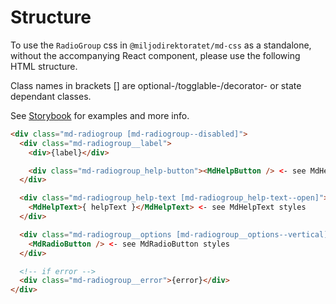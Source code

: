 # Structure

To use the `RadioGroup` css in `@miljodirektoratet/md-css` as a standalone, without the accompanying React component, please use the following HTML structure.

Class names in brackets [] are optional-/togglable-/decorator- or state dependant classes.

See [Storybook](https://miljodir.github.io/md-components) for examples and more info.

```html
<div class="md-radiogroup [md-radiogroup--disabled]">
  <div class="md-radiogroup__label">
    <div>{label}</div>

    <div class="md-radiogroup_help-button"><MdHelpButton /> <- see MdHelpButton styles</div>
  </div>

  <div class="md-radiogroup_help-text [md-radiogroup_help-text--open]">
    <MdHelpText>{ helpText }</MdHelpText> <- see MdHelpText styles
  </div>

  <div class="md-radiogroup__options [md-radiogroup__options--vertical]">
    <MdRadioButton /> <- see MdRadioButton styles
  </div>

  <!-- if error -->
  <div class="md-radiogroup__error">{error}</div>
</div>
```

